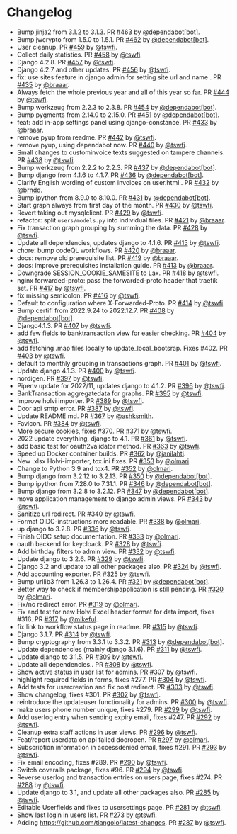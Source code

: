 # Changelog

* Bump jinja2 from 3.1.2 to 3.1.3. PR [#463](https://github.com/TampereHacklab/mulysa/pull/463) by [@dependabot[bot]](https://github.com/apps/dependabot).
* Bump jwcrypto from 1.5.0 to 1.5.1. PR [#462](https://github.com/TampereHacklab/mulysa/pull/462) by [@dependabot[bot]](https://github.com/apps/dependabot).
* User cleanup. PR [#459](https://github.com/TampereHacklab/mulysa/pull/459) by [@tswfi](https://github.com/tswfi).
* Collect daily statistics. PR [#458](https://github.com/TampereHacklab/mulysa/pull/458) by [@tswfi](https://github.com/tswfi).
* Django 4.2.8. PR [#457](https://github.com/TampereHacklab/mulysa/pull/457) by [@tswfi](https://github.com/tswfi).
* Django 4.2.7 and other updates. PR [#456](https://github.com/TampereHacklab/mulysa/pull/456) by [@tswfi](https://github.com/tswfi).
* fix: use sites feature in django admin for setting site url and name . PR [#435](https://github.com/TampereHacklab/mulysa/pull/435) by [@braaar](https://github.com/braaar).
* Always fetch the whole previous year and all of this year so far. PR [#444](https://github.com/TampereHacklab/mulysa/pull/444) by [@tswfi](https://github.com/tswfi).
* Bump werkzeug from 2.2.3 to 2.3.8. PR [#454](https://github.com/TampereHacklab/mulysa/pull/454) by [@dependabot[bot]](https://github.com/apps/dependabot).
* Bump pygments from 2.14.0 to 2.15.0. PR [#451](https://github.com/TampereHacklab/mulysa/pull/451) by [@dependabot[bot]](https://github.com/apps/dependabot).
* feat: add in-app settings panel using django-constance. PR [#433](https://github.com/TampereHacklab/mulysa/pull/433) by [@braaar](https://github.com/braaar).
* remove pyup from readme. PR [#442](https://github.com/TampereHacklab/mulysa/pull/442) by [@tswfi](https://github.com/tswfi).
* remove pyup, using dependabot now. PR [#440](https://github.com/TampereHacklab/mulysa/pull/440) by [@tswfi](https://github.com/tswfi).
* Small changes to custominvoice texts suggested on tampere channels. PR [#438](https://github.com/TampereHacklab/mulysa/pull/438) by [@tswfi](https://github.com/tswfi).
* Bump werkzeug from 2.2.2 to 2.2.3. PR [#437](https://github.com/TampereHacklab/mulysa/pull/437) by [@dependabot[bot]](https://github.com/apps/dependabot).
* Bump django from 4.1.6 to 4.1.7. PR [#436](https://github.com/TampereHacklab/mulysa/pull/436) by [@dependabot[bot]](https://github.com/apps/dependabot).
* Clarify English wording of custom invoices on user.html.. PR [#432](https://github.com/TampereHacklab/mulysa/pull/432) by [@brndd](https://github.com/brndd).
* Bump ipython from 8.9.0 to 8.10.0. PR [#431](https://github.com/TampereHacklab/mulysa/pull/431) by [@dependabot[bot]](https://github.com/apps/dependabot).
* Start graph always from first day of the month. PR [#430](https://github.com/TampereHacklab/mulysa/pull/430) by [@tswfi](https://github.com/tswfi).
* Revert taking out mysqlclient. PR [#429](https://github.com/TampereHacklab/mulysa/pull/429) by [@tswfi](https://github.com/tswfi).
* refactor: split `users/models.py` into individual files. PR [#421](https://github.com/TampereHacklab/mulysa/pull/421) by [@braaar](https://github.com/braaar).
* Fix transaction graph grouping by summing the data. PR [#428](https://github.com/TampereHacklab/mulysa/pull/428) by [@tswfi](https://github.com/tswfi).
* Update all dependencies, updates django to 4.1.6. PR [#415](https://github.com/TampereHacklab/mulysa/pull/415) by [@tswfi](https://github.com/tswfi).
* chore: bump codeQL workflows. PR [#420](https://github.com/TampereHacklab/mulysa/pull/420) by [@braaar](https://github.com/braaar).
* docs: remove old prerequisite list. PR [#419](https://github.com/TampereHacklab/mulysa/pull/419) by [@braaar](https://github.com/braaar).
* docs: improve prerequisites installation guide. PR [#413](https://github.com/TampereHacklab/mulysa/pull/413) by [@braaar](https://github.com/braaar).
* Downgrade SESSION_COOKIE_SAMESITE to Lax. PR [#418](https://github.com/TampereHacklab/mulysa/pull/418) by [@tswfi](https://github.com/tswfi).
* nginx forwarded-proto: pass the forwarded-proto header that traefik set. PR [#417](https://github.com/TampereHacklab/mulysa/pull/417) by [@tswfi](https://github.com/tswfi).
* fix missing semicolon. PR [#416](https://github.com/TampereHacklab/mulysa/pull/416) by [@tswfi](https://github.com/tswfi).
* Default to configuration where X-Forwarded-Proto. PR [#414](https://github.com/TampereHacklab/mulysa/pull/414) by [@tswfi](https://github.com/tswfi).
* Bump certifi from 2022.9.24 to 2022.12.7. PR [#408](https://github.com/TampereHacklab/mulysa/pull/408) by [@dependabot[bot]](https://github.com/apps/dependabot).
* Django4.1.3. PR [#407](https://github.com/TampereHacklab/mulysa/pull/407) by [@tswfi](https://github.com/tswfi).
* add few fields to banktransaction view for easier checking. PR [#404](https://github.com/TampereHacklab/mulysa/pull/404) by [@tswfi](https://github.com/tswfi).
* add fetching .map files locally to update_local_bootsrap. Fixes #402. PR [#403](https://github.com/TampereHacklab/mulysa/pull/403) by [@tswfi](https://github.com/tswfi).
* default to monthly grouping in transactions graph. PR [#401](https://github.com/TampereHacklab/mulysa/pull/401) by [@tswfi](https://github.com/tswfi).
* Update django 4.1.3. PR [#400](https://github.com/TampereHacklab/mulysa/pull/400) by [@tswfi](https://github.com/tswfi).
* nordigen. PR [#397](https://github.com/TampereHacklab/mulysa/pull/397) by [@tswfi](https://github.com/tswfi).
* Pipenv update for 2022/11, updates django to 4.1.2. PR [#396](https://github.com/TampereHacklab/mulysa/pull/396) by [@tswfi](https://github.com/tswfi).
* BankTransaction aggregatedata for graphs. PR [#395](https://github.com/TampereHacklab/mulysa/pull/395) by [@tswfi](https://github.com/tswfi).
* Improve holvi importer. PR [#389](https://github.com/TampereHacklab/mulysa/pull/389) by [@tswfi](https://github.com/tswfi).
* Door api smtp error. PR [#387](https://github.com/TampereHacklab/mulysa/pull/387) by [@tswfi](https://github.com/tswfi).
* Update README.md. PR [#367](https://github.com/TampereHacklab/mulysa/pull/367) by [@ashksmith](https://github.com/ashksmith).
* Favicon. PR [#384](https://github.com/TampereHacklab/mulysa/pull/384) by [@tswfi](https://github.com/tswfi).
* More secure cookies, fixes #370. PR [#371](https://github.com/TampereHacklab/mulysa/pull/371) by [@tswfi](https://github.com/tswfi).
* 2022 update everything, django to 4.1. PR [#361](https://github.com/TampereHacklab/mulysa/pull/361) by [@tswfi](https://github.com/tswfi).
* add basic test for oauth2validator method. PR [#363](https://github.com/TampereHacklab/mulysa/pull/363) by [@tswfi](https://github.com/tswfi).
* Speed up Docker container builds. PR [#362](https://github.com/TampereHacklab/mulysa/pull/362) by [@janilahti](https://github.com/janilahti).
* New .xlsx Holvi-importer, tox.ini fixes. PR [#353](https://github.com/TampereHacklab/mulysa/pull/353) by [@olmari](https://github.com/olmari).
* Change to Python 3.9 and tox4. PR [#352](https://github.com/TampereHacklab/mulysa/pull/352) by [@olmari](https://github.com/olmari).
* Bump django from 3.2.12 to 3.2.13. PR [#350](https://github.com/TampereHacklab/mulysa/pull/350) by [@dependabot[bot]](https://github.com/apps/dependabot).
* Bump ipython from 7.28.0 to 7.31.1. PR [#346](https://github.com/TampereHacklab/mulysa/pull/346) by [@dependabot[bot]](https://github.com/apps/dependabot).
* Bump django from 3.2.8 to 3.2.12. PR [#347](https://github.com/TampereHacklab/mulysa/pull/347) by [@dependabot[bot]](https://github.com/apps/dependabot).
* move application management to django admin views. PR [#343](https://github.com/TampereHacklab/mulysa/pull/343) by [@tswfi](https://github.com/tswfi).
* Sanitize url redirect. PR [#340](https://github.com/TampereHacklab/mulysa/pull/340) by [@tswfi](https://github.com/tswfi).
* Format OIDC-instructions more readable. PR [#338](https://github.com/TampereHacklab/mulysa/pull/338) by [@olmari](https://github.com/olmari).
* up django to 3.2.8. PR [#336](https://github.com/TampereHacklab/mulysa/pull/336) by [@tswfi](https://github.com/tswfi).
* Finish OIDC setup documentation. PR [#333](https://github.com/TampereHacklab/mulysa/pull/333) by [@olmari](https://github.com/olmari).
* oauth backend for keycloack. PR [#328](https://github.com/TampereHacklab/mulysa/pull/328) by [@tswfi](https://github.com/tswfi).
* Add birthday filters to admin view. PR [#332](https://github.com/TampereHacklab/mulysa/pull/332) by [@tswfi](https://github.com/tswfi).
* Update django to 3.2.6. PR [#329](https://github.com/TampereHacklab/mulysa/pull/329) by [@tswfi](https://github.com/tswfi).
* Django 3.2 and update to all other packages also. PR [#324](https://github.com/TampereHacklab/mulysa/pull/324) by [@tswfi](https://github.com/tswfi).
* Add accounting exporter. PR [#325](https://github.com/TampereHacklab/mulysa/pull/325) by [@tswfi](https://github.com/tswfi).
* Bump urllib3 from 1.26.3 to 1.26.4. PR [#321](https://github.com/TampereHacklab/mulysa/pull/321) by [@dependabot[bot]](https://github.com/apps/dependabot).
* Better way to check if membershipapplication is still pending. PR [#320](https://github.com/TampereHacklab/mulysa/pull/320) by [@olmari](https://github.com/olmari).
* Fix/no redirect error. PR [#319](https://github.com/TampereHacklab/mulysa/pull/319) by [@olmari](https://github.com/olmari).
* Fix and test for new Holvi Excel header format for data import, fixes #316. PR [#317](https://github.com/TampereHacklab/mulysa/pull/317) by [@mikeful](https://github.com/mikeful).
* fix link to workflow status page in readme. PR [#315](https://github.com/TampereHacklab/mulysa/pull/315) by [@tswfi](https://github.com/tswfi).
* Django 3.1.7. PR [#314](https://github.com/TampereHacklab/mulysa/pull/314) by [@tswfi](https://github.com/tswfi).
* Bump cryptography from 3.3.1 to 3.3.2. PR [#313](https://github.com/TampereHacklab/mulysa/pull/313) by [@dependabot[bot]](https://github.com/apps/dependabot).
* Update dependencies (mainly django 3.1.6). PR [#311](https://github.com/TampereHacklab/mulysa/pull/311) by [@tswfi](https://github.com/tswfi).
* Update django to 3.1.5. PR [#309](https://github.com/TampereHacklab/mulysa/pull/309) by [@tswfi](https://github.com/tswfi).
* Update all dependencies.. PR [#308](https://github.com/TampereHacklab/mulysa/pull/308) by [@tswfi](https://github.com/tswfi).
* Show active status in user list for admins. PR [#307](https://github.com/TampereHacklab/mulysa/pull/307) by [@tswfi](https://github.com/tswfi).
* highlight required fields in forms, fixes #277. PR [#304](https://github.com/TampereHacklab/mulysa/pull/304) by [@tswfi](https://github.com/tswfi).
* Add tests for usercreation and fix post redirect. PR [#303](https://github.com/TampereHacklab/mulysa/pull/303) by [@tswfi](https://github.com/tswfi).
* Show changelog, fixes #301. PR [#302](https://github.com/TampereHacklab/mulysa/pull/302) by [@tswfi](https://github.com/tswfi).
* reintroduce the updateuser functionality for admins. PR [#300](https://github.com/TampereHacklab/mulysa/pull/300) by [@tswfi](https://github.com/tswfi).
* make users phone number unique, fixes #279. PR [#299](https://github.com/TampereHacklab/mulysa/pull/299) by [@tswfi](https://github.com/tswfi).
* Add userlog entry when sending expiry email, fixes #247. PR [#292](https://github.com/TampereHacklab/mulysa/pull/292) by [@tswfi](https://github.com/tswfi).
* Cleanup extra staff actions in user views. PR [#296](https://github.com/TampereHacklab/mulysa/pull/296) by [@tswfi](https://github.com/tswfi).
* Feat/report userdata on api failed dooropen. PR [#297](https://github.com/TampereHacklab/mulysa/pull/297) by [@olmari](https://github.com/olmari).
* Subscription information in accessdenied email, fixes #291. PR [#293](https://github.com/TampereHacklab/mulysa/pull/293) by [@tswfi](https://github.com/tswfi).
* Fix email encoding, fixes #289. PR [#290](https://github.com/TampereHacklab/mulysa/pull/290) by [@tswfi](https://github.com/tswfi).
* Switch coveralls package, fixes #96. PR [#294](https://github.com/TampereHacklab/mulysa/pull/294) by [@tswfi](https://github.com/tswfi).
* Reverse userlog and transaction entries on users page, fixes #274. PR [#288](https://github.com/TampereHacklab/mulysa/pull/288) by [@tswfi](https://github.com/tswfi).
* Update django to 3.1, and update all other packages also. PR [#285](https://github.com/TampereHacklab/mulysa/pull/285) by [@tswfi](https://github.com/tswfi).
* Editable Userfields and fixes to usersettings page. PR [#281](https://github.com/TampereHacklab/mulysa/pull/281) by [@tswfi](https://github.com/tswfi).
* Show last login in users list. PR [#273](https://github.com/TampereHacklab/mulysa/pull/273) by [@tswfi](https://github.com/tswfi).
* Adding https://github.com/tiangolo/latest-changes. PR [#287](https://github.com/TampereHacklab/mulysa/pull/287) by [@tswfi](https://github.com/tswfi).

